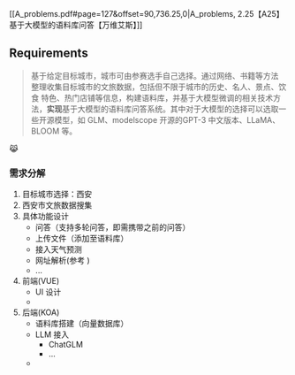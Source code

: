 [[A_problems.pdf#page=127&offset=90,736.25,0|A_problems, 2.25【A25】基于大模型的语料库问答【万维艾斯】]]
## Requirements

> 基于给定目标城市，城市可由参赛选手自己选择。通过网络、书籍等方法 整理收集目标城市的文旅数据，包括但不限于城市的历史、名人、景点、饮食 特色、热门店铺等信息，构建语料库，并基于大模型微调的相关技术方法，**实现**基于大模型的语料库问答系统。其中对于大模型的选择可以选取一些开源模型，如 GLM、modelscope 开源的GPT-3 中文版本、LLaMA、BLOOM 等。

😹
### 需求分解

1. 目标城市选择：西安
2. 西安市文旅数据搜集
3. 具体功能设计
	+ 问答（支持多轮问答，即需携带之前的问答）
	+ 上传文件（添加至语料库）
	+ 接入天气预测
	+ 网址解析(参考 )
	+ ...
1. 前端(VUE)
	+ UI 设计
	+ 
2. 后端(KOA)
	+ 语料库搭建（向量数据库）
	+ LLM 接入
		+ ChatGLM
		+ ...
	+ 